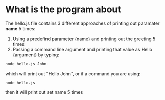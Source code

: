 # What is the program about

The hello.js file contains 3 different approaches of printing out paramater **name** 5 times:

1. Using a predefind parameter {name} and printing out the greeting 5 times
2. Passing a command line argument and printing that value as Hello {argument} by typing:

```
node hello.js John
```

which will print out "Hello John", or if a command you are using:

```
node hello.js
```

then it will print out set name 5 times

